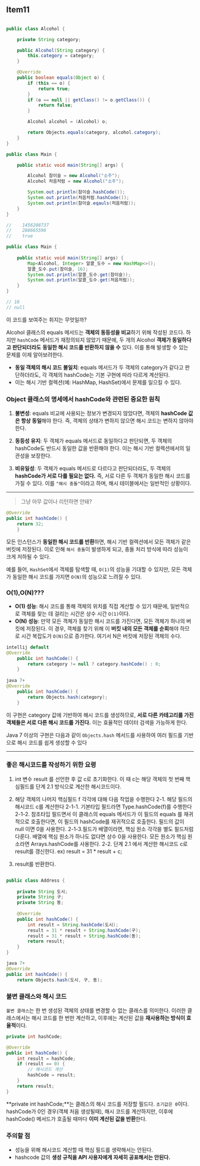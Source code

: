 ## Item11

```java

public class Alcohol {

    private String category;

    public Alcohol(String category) {
        this.category = category;
    }

    @Override
    public boolean equals(Object o) {
        if (this == o) {
            return true;
        }
        if (o == null || getClass() != o.getClass()) {
            return false;
        }

        Alcohol alcohol = (Alcohol) o;

        return Objects.equals(category, alcohol.category);
    }
}
```

```java
public class Main {

    public static void main(String[] args) {

        Alcohol 참이슬 = new Alcohol("소주");
        Alcohol 처음처럼 = new Alcohol("소주");

        System.out.println(참이슬.hashCode());
        System.out.println(처음처럼.hashCode());
        System.out.println(참이슬.eqauls(처음처럼));
    }
}

//    1456208737 
//    288665596
//    true
```

```java
public class Main {
    
    public static void main(String[] args) {
        Map<Alcohol, Integer> 알콜_도수 = new HashMap<>();
        알콜_도수.put(참이슬, 16);
        System.out.println(알콜_도수.get(참이슬));
        System.out.println(알콜_도수.get(처음처럼));
    }
}

// 16
// null
```

이 코드를 보여주는 취지는 무엇일까?

Alcohol 클래스의 equals 메서드는 **객체의 동등성을 비교**하기 위해 작성된 코드다.
하지만 `hashCode` 메서드가 재정의되지 않았기 때문에, 두 개의 Alcohol **객체가 동일하다고 판단되더라도** **동일한 해시 코드를 반환하지 않을 수** 있다. 
이를 통해 발생할 수 있는 문제를 이제 알아보려한다.

- **동일 객체의 해시 코드 불일치**: equals 메서드가 두 객체의 category가 같다고 판단하더라도, 각 객체의 hashCode는 기본 구현에 따라 다르게 계산된다.
- 이는 해시 기반 컬렉션(예: HashMap, HashSet)에서 문제를 일으킬 수 있다.

### Object 클래스의 명세에서 hashCode와 관련된 중요한 원칙

1. **불변성**: equals 비교에 사용되는 정보가 변경되지 않았다면, 객체의 **hashCode 값은 항상 동일**해야 한다. 즉, 객체의 상태가 변하지 않으면 해시 코드는 변하지 않아야 한다.

2. **동등성 유지**: 두 객체가 equals 메서드로 동일하다고 판단되면, 두 객체의 hashCode도 반드시 동일한 값을 반환해야 한다. 이는 해시 기반 컬렉션에서의 일관성을 보장한다.

3. **비유일성**: 두 객체가 equals 메서드로 다르다고 판단되더라도, 두 객체의 **hashCode가 서로 다를 필요는 없다.** 즉, 서로 다른 두 객체가 동일한 해시 코드를 가질 수 있다. 이를 `"해시 충돌"`이라고 하며, 해시 테이블에서는 일반적인 상황이다.

___

> 그냥 아무 값이나 리턴하면 안돼?

```java
@Override
public int hashCode() {
    return 32;
    }
```

모든 인스턴스가 **동일한 해시 코드를 반환**하면, 해시 기반 컬렉션에서 모든 객체가 같은 버킷에 저장된다.
이로 인해 `해시 충돌`이 발생하게 되고, 충돌 처리 방식에 따라 성능이 크게 저하될 수 있다.

예를 들어, `HashSet`에서 객체를 탐색할 때, `O(1)`의 성능을 기대할 수 있지만, 모든 객체가 동일한 해시 코드를 가지면 `O(N)`의 성능으로 느려질 수 있다.

### O(1),O(N)???
- **O(1) 성능**: 해시 코드를 통해 객체의 위치를 직접 계산할 수 있기 때문에, 일반적으로 객체를 찾는 데 걸리는 시간은 상수 시간 `O(1)`이다.
- **O(N) 성능**: 만약 모든 객체가 동일한 해시 코드를 가진다면, 모든 객체가 하나의 버킷에 저장된다. 이 경우, 객체를 찾기 위해 이 **버킷 내의 모든 객체를 순회**해야 하므로 시간 복잡도가 `O(N)`으로 증가한다. 여기서 N은 버킷에 저장된 객체의 수다.

```java
intellij default
@Override
    public int hashCode() {
        return category != null ? category.hashCode() : 0;
    }
    
java 7+
@Override
    public int hashCode() {
        return Objects.hash(category);
    }
```

이 구현은 category 값에 기반하여 해시 코드를 생성하므로, **서로 다른 카테고리를 가진 객체들은 서로 다른 해시 코드를 가진다.**
이는 효율적인 데이터 검색을 가능하게 한다.

Java 7 이상의 구현은 다음과 같이 `Objects.hash` 메서드를 사용하여 여러 필드를 기반으로 해시 코드를 쉽게 생성할 수 있다

___

### 좋은 해시코드를 작성하기 위한 요령

1. int 변수 result 를 선언한 후 값 c로 초기화한다. 이 때 c는  해당 객체의 첫 번째 핵심필드를 단계 2.1 방식으로 계산한 해시코드이다.

2. 해당 객체의 나머지 핵심필드 f 각각에 대해 다음 작업을 수행한다 
   2-1. 해당 필드의 해시코드 c를 계산한다
     2-1-1. 기본타입 필드라면 Type.hashCode(f)를 수행한다
     2-1-2. 참조타입 필드면서 이 클래스의 equals 메서드가 이 필드의 equals 를 재귀적으로 호출한다면, 이 필드의 hashCode를 재귀적으로 호출한다. 필드의 값이 null 이면 0을 사용한다.
     2-1-3.필드가 배열이라면, 핵심 원소 각각을 별도 필드처럼 다룬다. 배열에 핵심 원소가 하나도 없다면 상수 0을 사용한다. 모든 원소가 핵심 원소라면 Arrays.hashCode를 사용한다.
   2-2. 단계 2.1 에서 계산한 해시코드 c로 result를 갱신한다.
   ex) result = 31 * result + c;

3. result를 반환한다.

```java

public class Address {
    
    private String 도시;
    private String 구;
    private String 동;
    
    @Override
    public int hashCode() {
        int result = String.hashCode(도시);
        result = 31 * result + String.hashCode(구);
        result = 31 * result + String.hashCode(동);
        return result;
    }
}
```

```java
java 7+
@Override
public int hashCode() {
    return Objects.hash(도시, 구, 동);
```

### 불변 클래스와 해시 코드

`불변 클래스`는 한 번 생성된 객체의 상태를 변경할 수 없는 클래스를 의미한다.
이러한 클래스에서는 해시 코드를 한 번만 계산하고, 이후에는 계산된 값을 **재사용하는 방식이 효율적**이다.

```java
private int hashCode;

@Override 
public int hashCode() {
    int result = hashCode;
    if (result == 0) {
        // 해시코드 계산
        hashCode = result;
    }
    return result;
}

```
**private int hashCode;**는 클래스의 해시 코드를 저장할 필드다. `초기값은 0`이다.
hashCode가 0인 경우(객체 처음 생성될때), 해시 코드를 계산하지만, 이후에 hashCode() 메서드가 호출될 때마다 **이미 계산된 값을 반환**한다.

### 주의할 점
- 성능을 위해 해시코드 계산할 때 핵심 필드를 생략해서는 안된다.
- hashcode 값의 **생성 규칙을 API 사용자에게 자세히 공표해서는 안된다.**
